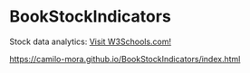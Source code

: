# BookStockIndicators
 
Stock data analytics: 
 <a href="https://www.w3schools.com">Visit W3Schools.com!</a> 

https://camilo-mora.github.io/BookStockIndicators/index.html
